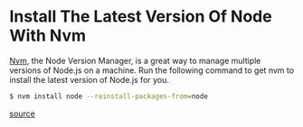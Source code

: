 # Install The Latest Version Of Node With Nvm

[Nvm](https://github.com/creationix/nvm), the Node Version Manager, is a
great way to manage multiple versions of Node.js on a machine. Run the
following command to get nvm to install the latest version of Node.js for
you.

```bash
$ nvm install node --reinstall-packages-from=node
```

[source](https://bytearcher.com/articles/ways-to-get-the-latest-node.js-version-on-a-mac/)
